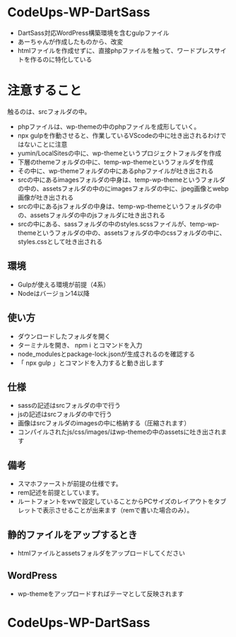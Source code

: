 # CodeUps-WP-DartSass
- DartSass対応WordPress構築環境を含むgulpファイル
- あーちゃんが作成したものから、改変
- htmlファイルを作成せずに、直接phpファイルを触って、ワードプレスサイトを作るのに特化している

# 注意すること
触るのは、srcフォルダの中。

- phpファイルは、wp-themeの中のphpファイルを成形していく。
- npx gulpを作動させると、作業しているVScodeの中に吐き出されるわけではないことに注意
- yumin/LocalSitesの中に、wp-themeというプロジェクトフォルダを作成
- 下層のthemeフォルダの中に、temp-wp-themeというフォルダを作成
- その中に、wp-themeフォルダの中にあるphpファイルが吐き出される
- srcの中にあるimagesフォルダの中身は、temp-wp-themeというフォルダの中の、assetsフォルダの中のにimagesフォルダの中に、jpeg画像とwebp画像が吐き出される
- srcの中にあるjsフォルダの中身は、temp-wp-themeというフォルダの中の、assetsフォルダの中のjsフォルダに吐き出される
- srcの中にある、sassフォルダの中のstyles.scssファイルが、temp-wp-themeというフォルダの中の、assetsフォルダの中のcssフォルダの中に、styles.cssとして吐き出される

## 環境
- Gulpが使える環境が前提（4系）
- Nodeはバージョン14以降

## 使い方
- ダウンロードしたフォルダを開く
- ターミナルを開き、 npm i とコマンドを入力
- node_modulesとpackage-lock.jsonが生成されるのを確認する
- 「 npx gulp 」とコマンドを入力すると動き出します

## 仕様
- sassの記述はsrcフォルダの中で行う
- jsの記述はsrcフォルダの中で行う
- 画像はsrcフォルダのimagesの中に格納する（圧縮されます）
- コンパイルされたjs/css/images/はwp-themeの中のassetsに吐き出されます

## 備考
- スマホファーストが前提の仕様です。
- rem記述を前提としています。
- ルートフォントをvwで設定していることからPCサイズのレイアウトをタブレットで表示させることが出来ます（remで書いた場合のみ）。

## 静的ファイルをアップするとき
- htmlファイルとassetsフォルダをアップロードしてください

## WordPress
- wp-themeをアップロードすればテーマとして反映されます
# CodeUps-WP-DartSass
